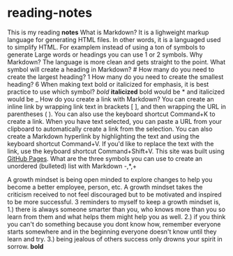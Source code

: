 # reading-notes
This is my reading **notes** 
What is Markdown? It is a lighweight markup language for generating HTML files. In other words, it is a languaged used to simplify HTML. For examplem instead of using a ton of symbols to generate Large words or headings you can use 1 or 2 symbols. 
Why Markdown? The language is more clean and gets straight to the point. 
What symbol will create a heading in Markdown? #
How many do you need to create the largest heading? 1
How many do you need to create the smallest heading? 6
When making text bold or italicized for emphasis, it is best practice to use which symbol? _bold_ **italicized** bold would be * and italicized would be _
How do you create a link with Markdown? You can create an inline link by wrapping link text in brackets [ ], and then wrapping the URL in parentheses ( ). You can also use the keyboard shortcut Command+K to create a link. When you have text selected, you can paste a URL from your clipboard to automatically create a link from the selection. You can also create a Markdown hyperlink by highlighting the text and using the keyboard shortcut Command+V. If you'd like to replace the text with the link, use the keyboard shortcut Command+Shift+V. This site was built using [GitHub Pages](https://pages.github.com/). 
What are the three symbols you can use to create an unordered (bulleted) list with Markdown -,*,+




A growth mindset is being open minded to explore changes to help you become a better employee, person, etc. A growth mindset takes the criticism 
received to not feel discouraged but to be motivated and inspired to be more successful. 
3 reminders to myself to keep a growth mindset is, 1.) there is always someone smarter than you, who knows more than you so learn from them and what helps them might help you as well. 2.) if you think you can't do something because you dont know how, remember everyone starts somewhere and in the beginning everyone doesn't know until they learn and try. 3.) being jealous of others success only drowns your spirit in sorrow. 
**bold**
